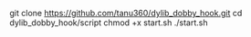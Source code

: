 git clone https://github.com/tanu360/dylib_dobby_hook.git
cd dylib_dobby_hook/script
chmod +x start.sh
./start.sh
